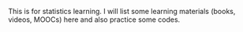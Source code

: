 This is for statistics learning. I will list some learning materials (books, videos, MOOCs) here and also practice some codes.

